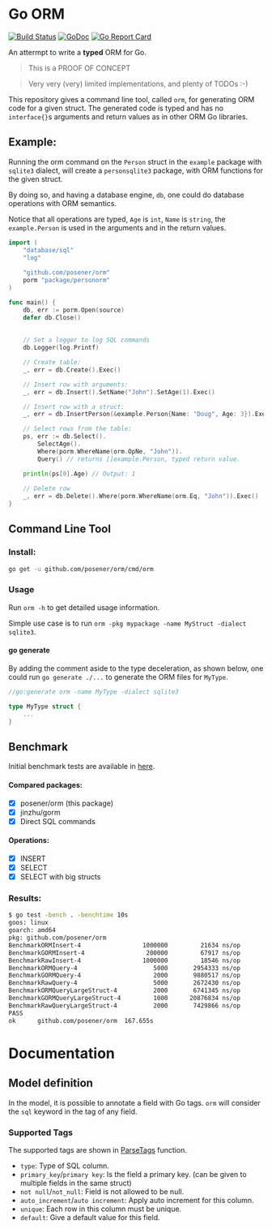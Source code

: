 # Go ORM

[![Build Status](https://travis-ci.org/posener/orm.svg?branch=master)](https://travis-ci.org/posener/orm)
[![GoDoc](https://godoc.org/github.com/posener/orm?status.svg)](http://godoc.org/github.com/posener/orm)
[![Go Report Card](https://goreportcard.com/badge/github.com/posener/orm)](https://goreportcard.com/report/github.com/posener/orm)

An attermpt to write a **typed** ORM for Go.

> This is a PROOF OF CONCEPT

> Very very (very) limited implementations, and plenty of TODOs :-)

This repository gives a command line tool, called `orm`, for generating
ORM code for a given struct. The generated code is typed and has no `interface{}`s arguments
and return values as in other ORM Go libraries.

## Example:

Running the orm command on the `Person` struct in the `example` package with `sqlite3` dialect, 
will create a `personsqlite3` package, with ORM functions for the given struct.

By doing so, and having a database engine, `db`, one could do database operations with
ORM semantics.

Notice that all operations are typed, `Age` is `int`, `Name` is `string`, the `example.Person`
is used in the arguments and in the return values.

```go
import (
	"database/sql"
	"log"
	
	"github.com/posener/orm"
	porm "package/personorm"
)

func main() {
    db, err := porm.Open(source)
    defer db.Close()
    
    
    // Set a logger to log SQL commands
    db.Logger(log.Printf)

    // Create table:
    _, err = db.Create().Exec()

    // Insert row with arguments:
    _, err = db.Insert().SetName("John").SetAge(1).Exec()

    // Insert row with a struct:
    _, err = db.InsertPerson(&example.Person{Name: "Doug", Age: 3}).Exec()

    // Select rows from the table:
    ps, err := db.Select().
    	SelectAge().
        Where(porm.WhereName(orm.OpNe, "John")).
        Query() // returns []example.Person, typed return value.

    println(ps[0].Age) // Output: 1
    
    // Delete row
    _, err = db.Delete().Where(porm.WhereName(orm.Eq, "John")).Exec()
}
```

## Command Line Tool

### Install:

```bash
go get -u github.com/posener/orm/cmd/orm
```

### Usage

Run `orm -h` to get detailed usage information.

Simple use case is to run `orm -pkg mypackage -name MyStruct -dialect sqlite3`.

#### go generate

By adding the comment aside to the type deceleration, as shown below, one could run `go generate ./...`
to generate the ORM files for `MyType`.

```go
//go:generate orm -name MyType -dialect sqlite3

type MyType struct {
	...
}
```

## Benchmark

Initial benchmark tests are available in [here](./example/bench_test.go).

#### Compared packages:

- [x] posener/orm (this package)
- [x] jinzhu/gorm
- [x] Direct SQL commands

#### Operations:

- [x] INSERT
- [X] SELECT
- [X] SELECT with big structs

### Results:

```bash
$ go test -bench . -benchtime 10s
goos: linux
goarch: amd64
pkg: github.com/posener/orm
BenchmarkORMInsert-4              	 1000000	     21634 ns/op
BenchmarkGORMInsert-4             	  200000	     67917 ns/op
BenchmarkRawInsert-4              	 1000000	     18546 ns/op
BenchmarkORMQuery-4               	    5000	   2954333 ns/op
BenchmarkGORMQuery-4              	    2000	   9880517 ns/op
BenchmarkRawQuery-4               	    5000	   2672430 ns/op
BenchmarkORMQueryLargeStruct-4    	    2000	   6741345 ns/op
BenchmarkGORMQueryLargeStruct-4   	    1000	  20876834 ns/op
BenchmarkRawQueryLargeStruct-4    	    2000	   7429866 ns/op
PASS
ok  	github.com/posener/orm	167.655s

```

# Documentation

## Model definition

In the model, it is possible to annotate a field with Go tags.
`orm` will consider the `sql` keyword in the tag of any field.

### Supported Tags

The supported tags are shown in [ParseTags](./gen/tags.go) function.

- `type`: Type of SQL column.
- `primary_key`/`primary key`: Is the field a primary key. (can be given to multiple fields in the same struct)
- `not null`/`not_null`: Field is not allowed to be null.
- `auto_increment`/`auto increment`: Apply auto increment for this column.
- `unique`: Each row in this column must be unique.
- `default`: Give a default value for this field.
